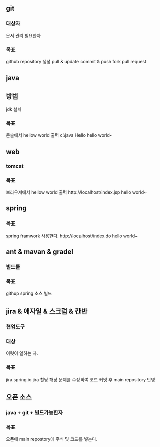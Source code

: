 ## git 
### 대상자
문서 관리 필요한자 
### 목표
github repository 생성 
pull & update
commit & push 
fork 
pull request

## java 
## 방법
jdk 설치
### 목표 
콘솔에서 hellow world 출력
c:\\java Hello
hello world~

## web
### tomcat
### 목표 
브라우져에서 hellow world 출력
http://localhost/index.jsp
hello world~

## spring
### 목표 
spring framwork 사용한다.
http://localhost/index.do
hello world~

## ant & mavan & gradel 
### 빌드툴
### 목표 
githup spring 소스 빌드

## jira & 애자일 & 스크럼 & 칸반
### 협업도구 
### 대상
여럿이 일하는 자.
### 목표 
jira.spring.io
jira 할당 해당 문제를 수정하여 코드 커밋 후 main repository 반영

## 오픈 소스
### java + git + 빌드가능한자 
### 목표
오픈에 main repostory에 주석 및 코드를 넣는다. 

